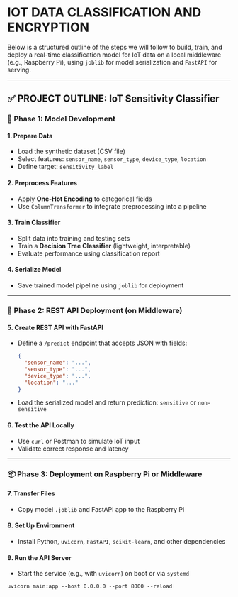 # IOT DATA CLASSIFICATION AND ENCRYPTION 

Below is a structured outline of the steps we will follow to build, train, and deploy a real-time classification model for IoT data on a local middleware (e.g., Raspberry Pi), using `joblib` for model serialization and `FastAPI` for serving.

---

## ✅ PROJECT OUTLINE: IoT Sensitivity Classifier

### **🔧 Phase 1: Model Development**

#### 1. **Prepare Data**

* Load the synthetic dataset (CSV file)
* Select features: `sensor_name`, `sensor_type`, `device_type`, `location`
* Define target: `sensitivity_label`

#### 2. **Preprocess Features**

* Apply **One-Hot Encoding** to categorical fields
* Use `ColumnTransformer` to integrate preprocessing into a pipeline

#### 3. **Train Classifier**

* Split data into training and testing sets
* Train a **Decision Tree Classifier** (lightweight, interpretable)
* Evaluate performance using classification report

#### 4. **Serialize Model**

* Save trained model pipeline using `joblib` for deployment

---

### **🚀 Phase 2: REST API Deployment (on Middleware)**

#### 5. **Create REST API with FastAPI**

* Define a `/predict` endpoint that accepts JSON with fields:

  ```json
  {
    "sensor_name": "...",
    "sensor_type": "...",
    "device_type": "...",
    "location": "..."
  }
  ```
* Load the serialized model and return prediction: `sensitive` or `non-sensitive`

#### 6. **Test the API Locally**

* Use `curl` or Postman to simulate IoT input
* Validate correct response and latency

---

### **📦 Phase 3: Deployment on Raspberry Pi or Middleware**

#### 7. **Transfer Files**

* Copy model `.joblib` and FastAPI app to the Raspberry Pi

#### 8. **Set Up Environment**

* Install Python, `uvicorn`, `FastAPI`, `scikit-learn`, and other dependencies

#### 9. **Run the API Server**

* Start the service (e.g., with `uvicorn`) on boot or via `systemd`

```shell
uvicorn main:app --host 0.0.0.0 --port 8000 --reload
```